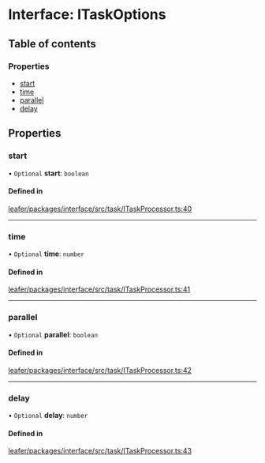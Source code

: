 # Interface: ITaskOptions

## Table of contents

### Properties

- [start](ITaskOptions.md#start)
- [time](ITaskOptions.md#time)
- [parallel](ITaskOptions.md#parallel)
- [delay](ITaskOptions.md#delay)

## Properties

### start

• `Optional` **start**: `boolean`

#### Defined in

[leafer/packages/interface/src/task/ITaskProcessor.ts:40](https://github.com/leaferjs/leafer/blob/985f85e/packages/interface/src/task/ITaskProcessor.ts#L40)

___

### time

• `Optional` **time**: `number`

#### Defined in

[leafer/packages/interface/src/task/ITaskProcessor.ts:41](https://github.com/leaferjs/leafer/blob/985f85e/packages/interface/src/task/ITaskProcessor.ts#L41)

___

### parallel

• `Optional` **parallel**: `boolean`

#### Defined in

[leafer/packages/interface/src/task/ITaskProcessor.ts:42](https://github.com/leaferjs/leafer/blob/985f85e/packages/interface/src/task/ITaskProcessor.ts#L42)

___

### delay

• `Optional` **delay**: `number`

#### Defined in

[leafer/packages/interface/src/task/ITaskProcessor.ts:43](https://github.com/leaferjs/leafer/blob/985f85e/packages/interface/src/task/ITaskProcessor.ts#L43)
